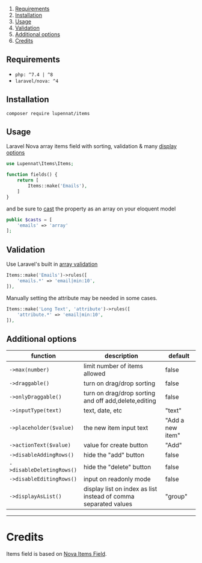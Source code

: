 1. [Requirements](#Requirements)
2. [Installation](#Installation)
3. [Usage](#Usage)
4. [Validation](#validation)
5. [Additional options](#additional-options)
6. [Credits](#credits)

## Requirements

- `php: ^7.4 | ^8`
- `laravel/nova: ^4`



## Installation

```
composer require lupennat/items
```

## Usage

Laravel Nova array items field with sorting, validation & many [display options](#additional-options)

```php
use Lupennat\Items\Items;
```

```php
function fields() {
    return [
        Items::make('Emails'),
    ]
}
```

and be sure to [cast](https://laravel.com/docs/5.7/eloquent-mutators#array-and-json-casting) the property as an array on your eloquent model

```php
public $casts = [
    'emails' => 'array'
];
```

## Validation

Use Laravel's built in [array validation](https://laravel.com/docs/validation#validating-arrays)

```php
Items::make('Emails')->rules([
    'emails.*' => 'email|min:10',
]),
```

Manually setting the attribute may be needed in some cases.

```php
Items::make('Long Text', 'attribute')->rules([
    'attribute.*' => 'email|min:10',
]),
```

## Additional options

| function                  | description                                                     | default          |
| ------------------------- | --------------------------------------------------------------- | ---------------- |
| `->max(number)`           | limit number of items allowed                                   | false            |
| `->draggable()`           | turn on drag/drop sorting                                       | false            |
| `->onlyDraggable()`       | turn on drag/drop sorting and off add,delete,editing            | false            |
| `->inputType(text)`       | text, date, etc                                                 | "text"           |
| `->placeholder($value)`   | the new item input text                                         | "Add a new item" |
| `->actionText($value)`    | value for create button                                         | "Add"            |
| `->disableAddingRows()`   | hide the "add" button                                           | false            |
| `->disableDeletingRows()` | hide the "delete" button                                        | false            |
| `->disableEditingRows()`  | input on readonly mode                                          | false            |
| `->displayAsList()`       | display list on index as list instead of comma separated values | "group"          |

---

# Credits

Items field is based on [Nova Items Field](https://novapackages.com/collaborators/dillingham).
